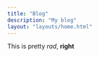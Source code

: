 ```yaml
---
title: "Blog"
description: "My blog"
layout: "layouts/home.html"
---
```

This is pretty _rad_, **right**